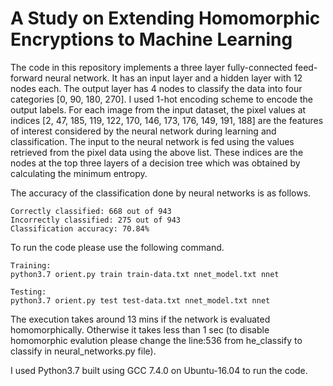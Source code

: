 # A Study on Extending Homomorphic Encryptions to Machine Learning

The code in this repository implements a three layer fully-connected feed-forward neural network. It has an input layer and a hidden layer with 12 nodes each. The output layer has 4 nodes to classify the data into four categories [0, 90, 180, 270]. I used 1-hot encoding scheme to encode the output labels. For each image from the input dataset, the pixel values at indices [2, 47, 185, 119, 122, 170, 146, 173, 176, 149, 191, 188] are the features of interest considered by the neural network during learning and classification. The input to the neural network is fed using the values retrieved from the pixel data using the above list. These indices are the nodes at the top three layers of a decision tree which was obtained by calculating the minimum entropy.

The accuracy of the classification done by neural networks is as follows.

```
Correctly classified: 668 out of 943
Incorrectly classified: 275 out of 943
Classification accuracy: 70.84%
```

To run the code please use the following command.
```
Training:
python3.7 orient.py train train-data.txt nnet_model.txt nnet

Testing:
python3.7 orient.py test test-data.txt nnet_model.txt nnet
```

The execution takes around 13 mins if the network is evaluated homomorphically. Otherwise it takes less than 1 sec (to disable homomorphic evalution please change the line:536 from he_classify to classify in neural_networks.py file). 

I used Python3.7 built using GCC 7.4.0 on Ubuntu-16.04 to run the code.
